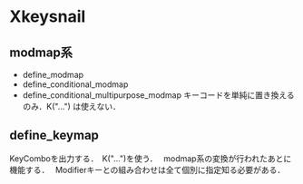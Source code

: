 Xkeysnail
============
modmap系
---------
* define_modmap
* define_conditional_modmap
* define_conditional_multipurpose_modmap
キーコードを単純に置き換えるのみ．K("...") は使えない．　


define_keymap
-----------------
KeyComboを出力する．　K("...")を使う．　
modmap系の変換が行われたあとに機能する．　
Modifierキーとの組み合わせは全て個別に指定知る必要がある．　

